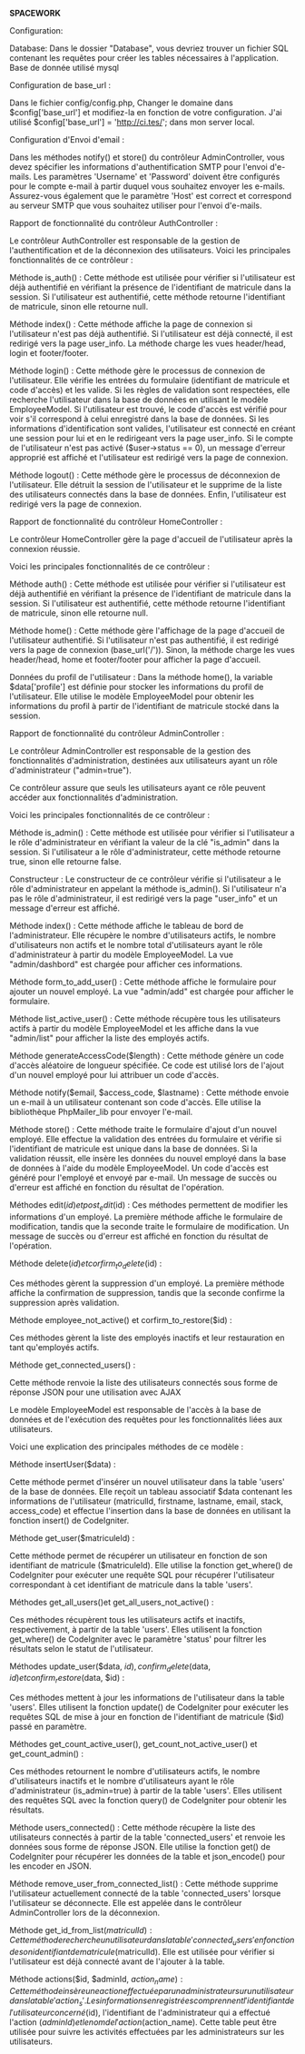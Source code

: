 **SPACEWORK**



Configuration:


Database:
Dans le dossier "Database", vous devriez trouver un fichier SQL contenant les requêtes pour créer les tables nécessaires à l'application. 
Base de donnée utilisé mysql

Configuration de base_url :

Dans le fichier config/config.php, Changer le domaine dans $config['base_url'] et modifiez-la en fonction de votre configuration.
J'ai utilisé $config['base_url'] = 'http://ci.tes/'; dans mon server local.

Configuration d'Envoi d'email :

Dans les méthodes notify() et store() du contrôleur AdminController, 
vous devez spécifier les informations d'authentification SMTP pour l'envoi d'e-mails. Les paramètres 'Username' et 'Password' doivent être configurés pour le compte e-mail à partir duquel vous souhaitez envoyer les e-mails. 
Assurez-vous également que le paramètre 'Host' est correct et correspond au serveur SMTP que vous souhaitez utiliser pour l'envoi d'e-mails.





Rapport de fonctionnalité du contrôleur AuthController :

Le contrôleur AuthController est responsable de la gestion de l'authentification et de la déconnexion des utilisateurs.
 Voici les principales fonctionnalités de ce contrôleur :

Méthode is_auth() : 
Cette méthode est utilisée pour vérifier si l'utilisateur est déjà authentifié en vérifiant la présence de l'identifiant de matricule dans la session. 
Si l'utilisateur est authentifié, cette méthode retourne l'identifiant de matricule, sinon elle retourne null.

Méthode index() : 
Cette méthode affiche la page de connexion si l'utilisateur n'est pas déjà authentifié. Si l'utilisateur est déjà connecté, 
il est redirigé vers la page user_info. La méthode charge les vues header/head, login et footer/footer.

Méthode login() : 
Cette méthode gère le processus de connexion de l'utilisateur. Elle vérifie les entrées du formulaire (identifiant de matricule et code d'accès) et les valide.
Si les règles de validation sont respectées, elle recherche l'utilisateur dans la base de données en utilisant le modèle EmployeeModel. Si l'utilisateur est trouvé, le code d'accès est vérifié pour voir s'il correspond à celui enregistré dans la base de données. 
Si les informations d'identification sont valides, l'utilisateur est connecté en créant une session pour lui et en le redirigeant vers la page user_info. Si le compte de l'utilisateur n'est pas activé ($user->status == 0), un message d'erreur approprié est affiché et l'utilisateur est redirigé vers la page de connexion.

Méthode logout() : 
Cette méthode gère le processus de déconnexion de l'utilisateur. Elle détruit la session de l'utilisateur et le supprime de la liste des utilisateurs connectés dans la base de données.
 Enfin, l'utilisateur est redirigé vers la page de connexion.




Rapport de fonctionnalité du contrôleur HomeController :

Le contrôleur HomeController gère la page d'accueil de l'utilisateur après la connexion réussie. 


Voici les principales fonctionnalités de ce contrôleur :

Méthode auth() : 
Cette méthode est utilisée pour vérifier si l'utilisateur est déjà authentifié en vérifiant la présence de l'identifiant de matricule dans la session. 
Si l'utilisateur est authentifié, cette méthode retourne l'identifiant de matricule, sinon elle retourne null.

Méthode home() : 
Cette méthode gère l'affichage de la page d'accueil de l'utilisateur authentifié. Si l'utilisateur n'est pas authentifié, 
il est redirigé vers la page de connexion (base_url('/')). Sinon, la méthode charge les vues header/head, home et footer/footer pour afficher la page d'accueil.

Données du profil de l'utilisateur : 
Dans la méthode home(), la variable $data['profile'] est définie pour stocker les informations du profil de l'utilisateur. 
Elle utilise le modèle EmployeeModel pour obtenir les informations du profil à partir de l'identifiant de matricule stocké dans la session.



Rapport de fonctionnalité du contrôleur AdminController :

Le contrôleur AdminController est responsable de la gestion des fonctionnalités d'administration, destinées aux utilisateurs ayant un rôle d'administrateur ("admin=true"). 

Ce contrôleur assure que seuls les utilisateurs ayant ce rôle peuvent accéder aux fonctionnalités d'administration.

 Voici les principales fonctionnalités de ce contrôleur :

Méthode is_admin() : 
Cette méthode est utilisée pour vérifier si l'utilisateur a le rôle d'administrateur en vérifiant la valeur de la clé "is_admin" dans la session. 
Si l'utilisateur a le rôle d'administrateur, cette méthode retourne true, sinon elle retourne false.

Constructeur :
 Le constructeur de ce contrôleur vérifie si l'utilisateur a le rôle d'administrateur en appelant la méthode is_admin(). 
 Si l'utilisateur n'a pas le rôle d'administrateur, il est redirigé vers la page "user_info" et un message d'erreur est affiché.

Méthode index() : 
Cette méthode affiche le tableau de bord de l'administrateur. 
Elle récupère le nombre d'utilisateurs actifs, le nombre d'utilisateurs non actifs et le nombre total d'utilisateurs ayant le rôle d'administrateur à partir du modèle EmployeeModel. 
La vue "admin/dashbord" est chargée pour afficher ces informations.

Méthode form_to_add_user()
 : Cette méthode affiche le formulaire pour ajouter un nouvel employé. 
 La vue "admin/add" est chargée pour afficher le formulaire.

Méthode list_active_user() : 
Cette méthode récupère tous les utilisateurs actifs à partir du modèle EmployeeModel et les affiche dans la vue "admin/list" pour afficher la liste des employés actifs.

Méthode generateAccessCode($length) : 
Cette méthode génère un code d'accès aléatoire de longueur spécifiée. 
Ce code est utilisé lors de l'ajout d'un nouvel employé pour lui attribuer un code d'accès.

Méthode notify($email, $access_code, $lastname) :
 Cette méthode envoie un e-mail à un utilisateur contenant son code d'accès. 
 Elle utilise la bibliothèque PhpMailer_lib pour envoyer l'e-mail.

Méthode store() : 
Cette méthode traite le formulaire d'ajout d'un nouvel employé.
 Elle effectue la validation des entrées du formulaire et vérifie si l'identifiant de matricule est unique dans la base de données. 
 Si la validation réussit, elle insère les données du nouvel employé dans la base de données à l'aide du modèle EmployeeModel. 
 Un code d'accès est généré pour l'employé et envoyé par e-mail. 
 Un message de succès ou d'erreur est affiché en fonction du résultat de l'opération.

Méthodes edit($id) et post_edit($id) : 
Ces méthodes permettent de modifier les informations d'un employé. 
La première méthode affiche le formulaire de modification, tandis que la seconde traite le formulaire de modification. 
Un message de succès ou d'erreur est affiché en fonction du résultat de l'opération.

Méthode delete($id) et corfirm_to_delete($id) : 

Ces méthodes gèrent la suppression d'un employé.
 La première méthode affiche la confirmation de suppression, tandis que la seconde confirme la suppression après validation.

Méthode employee_not_active() et corfirm_to_restore($id) : 

Ces méthodes gèrent la liste des employés inactifs et leur restauration en tant qu'employés actifs.

Méthode get_connected_users() :

 Cette méthode renvoie la liste des utilisateurs connectés sous forme de réponse JSON pour une utilisation avec AJAX



Le modèle EmployeeModel est responsable de l'accès à la base de données et de l'exécution des requêtes pour les fonctionnalités liées aux utilisateurs. 

Voici une explication des principales méthodes de ce modèle :

Méthode insertUser($data) : 

Cette méthode permet d'insérer un nouvel utilisateur dans la table 'users' de la base de données. 
Elle reçoit un tableau associatif $data contenant les informations de l'utilisateur (matriculId, firstname, lastname, email, stack, access_code) et effectue l'insertion dans la base de données en utilisant la fonction insert() de CodeIgniter.

Méthode get_user($matriculeId) :

 Cette méthode permet de récupérer un utilisateur en fonction de son identifiant de matricule ($matriculeId).
 Elle utilise la fonction get_where() de CodeIgniter pour exécuter une requête SQL pour récupérer l'utilisateur correspondant à cet identifiant de matricule dans la table 'users'.

Méthodes get_all_users()et get_all_users_not_active() :

 Ces méthodes récupèrent tous les utilisateurs actifs et inactifs, respectivement, à partir de la table 'users'.
 Elles utilisent la fonction get_where() de CodeIgniter avec le paramètre 'status' pour filtrer les résultats selon le statut de l'utilisateur.

Méthodes update_user($data, $id), confirm_delete($data, $id) et confirm_restore($data, $id) : 

Ces méthodes mettent à jour les informations de l'utilisateur dans la table 'users'.
 Elles utilisent la fonction update() de CodeIgniter pour exécuter les requêtes SQL de mise à jour en fonction de l'identifiant de matricule ($id) passé en paramètre.

Méthodes get_count_active_user(), get_count_not_active_user() et get_count_admin() : 

Ces méthodes retournent le nombre d'utilisateurs actifs, le nombre d'utilisateurs inactifs et 
le nombre d'utilisateurs ayant le rôle d'administrateur (is_admin=true) à partir de la table 'users'. Elles utilisent 
des requêtes SQL avec la fonction query() de CodeIgniter pour obtenir les résultats.

Méthode users_connected() : 
Cette méthode récupère la liste des utilisateurs connectés à partir de la table 'connected_users' et renvoie les données sous forme de réponse JSON.
 Elle utilise la fonction get() de CodeIgniter pour récupérer les données de la table et json_encode() pour les encoder en JSON.

Méthode remove_user_from_connected_list() : 
Cette méthode supprime l'utilisateur actuellement connecté de la table 'connected_users' lorsque l'utilisateur se déconnecte.
 Elle est appelée dans le contrôleur AdminController lors de la déconnexion.

Méthode get_id_from_list($matriculId) : 
Cette méthode recherche un utilisateur dans la table 'connected_users' en fonction de son identifiant de matricule ($matriculId). 
Elle est utilisée pour vérifier si l'utilisateur est déjà connecté avant de l'ajouter à la table.

Méthode actions($id, $adminId, $action_name) : 
Cette méthode insère une action effectuée par un administrateur sur un utilisateur dans la table 'action_s'. 
Les informations enregistrées comprennent l'identifiant de l'utilisateur concerné ($id), l'identifiant de l'administrateur qui a effectué l'action ($adminId) et le nom de l'action ($action_name). 
Cette table peut être utilisée pour suivre les activités effectuées par les administrateurs sur les utilisateurs.

